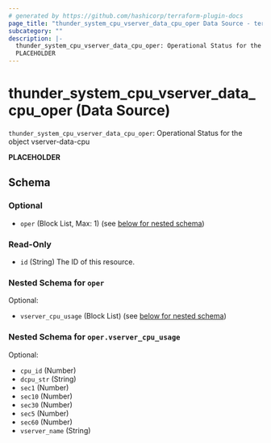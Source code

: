 ```yaml
---
# generated by https://github.com/hashicorp/terraform-plugin-docs
page_title: "thunder_system_cpu_vserver_data_cpu_oper Data Source - terraform-provider-thunder"
subcategory: ""
description: |-
  thunder_system_cpu_vserver_data_cpu_oper: Operational Status for the object vserver-data-cpu
  PLACEHOLDER
---
```


# thunder_system_cpu_vserver_data_cpu_oper (Data Source)

`thunder_system_cpu_vserver_data_cpu_oper`: Operational Status for the object vserver-data-cpu

__PLACEHOLDER__



<!-- schema generated by tfplugindocs -->
## Schema

### Optional

- `oper` (Block List, Max: 1) (see [below for nested schema](#nestedblock--oper))

### Read-Only

- `id` (String) The ID of this resource.

<a id="nestedblock--oper"></a>
### Nested Schema for `oper`

Optional:

- `vserver_cpu_usage` (Block List) (see [below for nested schema](#nestedblock--oper--vserver_cpu_usage))

<a id="nestedblock--oper--vserver_cpu_usage"></a>
### Nested Schema for `oper.vserver_cpu_usage`

Optional:

- `cpu_id` (Number)
- `dcpu_str` (String)
- `sec1` (Number)
- `sec10` (Number)
- `sec30` (Number)
- `sec5` (Number)
- `sec60` (Number)
- `vserver_name` (String)


